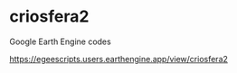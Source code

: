 # criosfera2
Google Earth Engine codes 

https://egeescripts.users.earthengine.app/view/criosfera2

